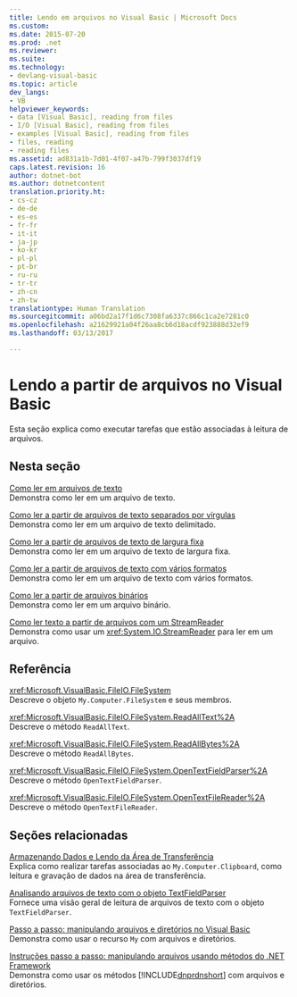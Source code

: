 ```yaml
---
title: Lendo em arquivos no Visual Basic | Microsoft Docs
ms.custom: 
ms.date: 2015-07-20
ms.prod: .net
ms.reviewer: 
ms.suite: 
ms.technology:
- devlang-visual-basic
ms.topic: article
dev_langs:
- VB
helpviewer_keywords:
- data [Visual Basic], reading from files
- I/O [Visual Basic], reading from files
- examples [Visual Basic], reading from files
- files, reading
- reading files
ms.assetid: ad831a1b-7d01-4f07-a47b-799f3037df19
caps.latest.revision: 16
author: dotnet-bot
ms.author: dotnetcontent
translation.priority.ht:
- cs-cz
- de-de
- es-es
- fr-fr
- it-it
- ja-jp
- ko-kr
- pl-pl
- pt-br
- ru-ru
- tr-tr
- zh-cn
- zh-tw
translationtype: Human Translation
ms.sourcegitcommit: a06bd2a17f1d6c7308fa6337c866c1ca2e7281c0
ms.openlocfilehash: a21629921a04f26aa8cb6d18acdf923888d32ef9
ms.lasthandoff: 03/13/2017

---
```

# <a name="reading-from-files-in-visual-basic"></a>Lendo a partir de arquivos no Visual Basic
Esta seção explica como executar tarefas que estão associadas à leitura de arquivos.  
  
## <a name="in-this-section"></a>Nesta seção  
 [Como ler em arquivos de texto](../../../../visual-basic/developing-apps/programming/drives-directories-files/how-to-read-from-text-files.md)  
 Demonstra como ler em um arquivo de texto.  
  
 [Como ler a partir de arquivos de texto separados por vírgulas](../../../../visual-basic/developing-apps/programming/drives-directories-files/how-to-read-from-comma-delimited-text-files.md)  
 Demonstra como ler em um arquivo de texto delimitado.  
  
 [Como ler a partir de arquivos de texto de largura fixa](../../../../visual-basic/developing-apps/programming/drives-directories-files/how-to-read-from-fixed-width-text-files.md)  
 Demonstra como ler em um arquivo de texto de largura fixa.  
  
 [Como ler a partir de arquivos de texto com vários formatos](../../../../visual-basic/developing-apps/programming/drives-directories-files/how-to-read-from-text-files-with-multiple-formats.md)  
 Demonstra como ler em um arquivo de texto com vários formatos.  
  
 [Como ler a partir de arquivos binários](../../../../visual-basic/developing-apps/programming/drives-directories-files/how-to-read-from-binary-files.md)  
 Demonstra como ler em um arquivo binário.  
  
 [Como ler texto a partir de arquivos com um StreamReader](../../../../visual-basic/developing-apps/programming/drives-directories-files/how-to-read-text-from-files-with-a-streamreader.md)  
 Demonstra como usar um <xref:System.IO.StreamReader> para ler em um arquivo.  
  
## <a name="reference"></a>Referência  
 <xref:Microsoft.VisualBasic.FileIO.FileSystem>  
 Descreve o objeto `My.Computer.FileSystem` e seus membros.  
  
 <xref:Microsoft.VisualBasic.FileIO.FileSystem.ReadAllText%2A>  
 Descreve o método `ReadAllText`.  
  
 <xref:Microsoft.VisualBasic.FileIO.FileSystem.ReadAllBytes%2A>  
 Descreve o método `ReadAllBytes`.  
  
 <xref:Microsoft.VisualBasic.FileIO.FileSystem.OpenTextFieldParser%2A>  
 Descreve o método `OpenTextFieldParser`.  
  
 <xref:Microsoft.VisualBasic.FileIO.FileSystem.OpenTextFileReader%2A>  
 Descreve o método `OpenTextFileReader`.  
  
## <a name="related-sections"></a>Seções relacionadas  
 [Armazenando Dados e Lendo da Área de Transferência](../../../../visual-basic/developing-apps/programming/computer-resources/storing-data-to-and-reading-from-the-clipboard.md)  
 Explica como realizar tarefas associadas ao `My.Computer.Clipboard`, como leitura e gravação de dados na área de transferência.  
  
 [Analisando arquivos de texto com o objeto TextFieldParser](../../../../visual-basic/developing-apps/programming/drives-directories-files/parsing-text-files-with-the-textfieldparser-object.md)  
 Fornece uma visão geral de leitura de arquivos de texto com o objeto `TextFieldParser`.  
  
 [Passo a passo: manipulando arquivos e diretórios no Visual Basic](../../../../visual-basic/developing-apps/programming/drives-directories-files/walkthrough-manipulating-files-and-directories.md)  
 Demonstra como usar o recurso `My` com arquivos e diretórios.  
  
 [Instruções passo a passo: manipulando arquivos usando métodos do .NET Framework](../../../../visual-basic/developing-apps/programming/drives-directories-files/walkthrough-manipulating-files-by-using-net-framework-methods.md)  
 Demonstra como usar os métodos [!INCLUDE[dnprdnshort](../../../../csharp/getting-started/includes/dnprdnshort_md.md)] com arquivos e diretórios.
